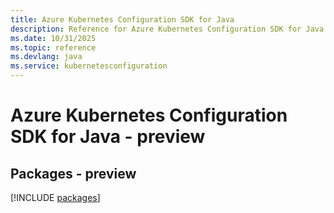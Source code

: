 ```yaml
---
title: Azure Kubernetes Configuration SDK for Java
description: Reference for Azure Kubernetes Configuration SDK for Java
ms.date: 10/31/2025
ms.topic: reference
ms.devlang: java
ms.service: kubernetesconfiguration
---
```

# Azure Kubernetes Configuration SDK for Java - preview
## Packages - preview
[!INCLUDE [packages](kubernetes-configuration-index.md)]
